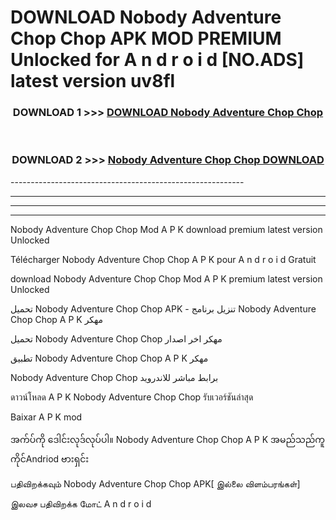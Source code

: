# DOWNLOAD Nobody Adventure Chop Chop  APK MOD PREMIUM Unlocked for A n d r o i d [NO.ADS] latest version uv8fl 



<div align="center">

<h3>DOWNLOAD 1 >>> <a href="https://getmod2.web.app/?judul=Nobody Adventure Chop Chop ">DOWNLOAD Nobody Adventure Chop Chop </a></h3><br>

<h3>DOWNLOAD 2 >>> <a href="https://getmod2.web.app/?judul=Nobody Adventure Chop Chop ">Nobody Adventure Chop Chop  DOWNLOAD </a></h3>

</div>
----------------------------------------------------------

----------------------------------------------------------

----------------------------------------------------------

----------------------------------------------------------

Nobody Adventure Chop Chop  Mod A P K download premium latest version Unlocked

Télécharger Nobody Adventure Chop Chop  A P K pour A n d r o i d Gratuit

download Nobody Adventure Chop Chop  Mod A P K premium latest version Unlocked

تحميل Nobody Adventure Chop Chop  APK - تنزيل برنامج Nobody Adventure Chop Chop  A P K مهكر

تحميل Nobody Adventure Chop Chop  مهكر اخر اصدار

تطبيق Nobody Adventure Chop Chop  A P K مهكر

Nobody Adventure Chop Chop  برابط مباشر للاندرويد

ดาวน์โหลด A P K Nobody Adventure Chop Chop  รับเวอร์ชันล่าสุด

Baixar A P K mod

အက်ပ်ကို ဒေါင်းလုဒ်လုပ်ပါ။ Nobody Adventure Chop Chop  A P K အမည်သည်ကူကိုင်Andriod ဗားရှင်း

பதிவிறக்கவும் Nobody Adventure Chop Chop  APK[ இல்லை விளம்பரங்கள்] 
 
இலவச பதிவிறக்க மோட் A n d r o i d



